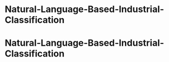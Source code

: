 # Natural-Language-Based-Industrial-Classification
# Natural-Language-Based-Industrial-Classification
